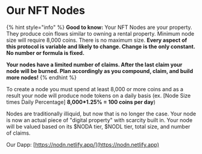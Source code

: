 # Our NFT Nodes

{% hint style="info" %}
**Good to know:** Your NFT Nodes are your property. They produce coin flows similar to owning a rental property. Minimum node size will require 8,000 coins. There is no maximum size. **Every aspect of this protocol is variable and likely to change. Change is the only constant. No number or formula is fixed.**

**Your nodes have a limited number of claims. After the last claim your node will be burned. Plan accordingly as you compound, claim, and build more nodes!**&#x20;
{% endhint %}

To create a node you must spend at least 8,000 or more coins and as a result your node will produce node tokens on a daily basis (ex. \[Node Size times Daily Percentage] **8,000\*1.25% = 100 coins per day**)

Nodes are traditionally illiquid, but now that is no longer the case. Your node is now an actual piece of "digital property" with scarcity built in. Your node will be valued based on its $NODA tier, $NODL tier, total size, and number of claims.&#x20;

Our Dapp: [https://nodn.netlify.app/](https://nodn.netlify.app)
